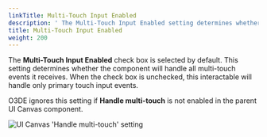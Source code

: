 ```yaml
---
linkTitle: Multi-Touch Input Enabled
description: ' The Multi-Touch Input Enabled setting determines whether the component will handle multi-touch events in O3DE. '
title: Multi-Touch Input Enabled
weight: 200
---
```


The **Multi-Touch Input Enabled** check box is selected by default. This setting determines whether the component will handle all multi-touch events it receives. When the check box is unchecked, this interactable will handle only primary touch input events.

O3DE ignores this setting if **Handle multi-touch** is not enabled in the parent UI Canvas component.

![UI Canvas 'Handle multi-touch' setting](/images/user-guide/interactivity/user-interface/components/interactive/properties/ui-editor-canvas-properties-multitouch.png)
